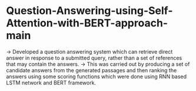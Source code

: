 # Question-Answering-using-Self-Attention-with-BERT-approach-main
-> Developed a question answering system which can retrieve direct answer in response to a submitted query, rather than a set of references that may contain the answers.
-> This was carried out by producing a set of candidate answers from the generated passages and then ranking the answers using some scoring functions which were done using RNN based LSTM network and BERT framework.
